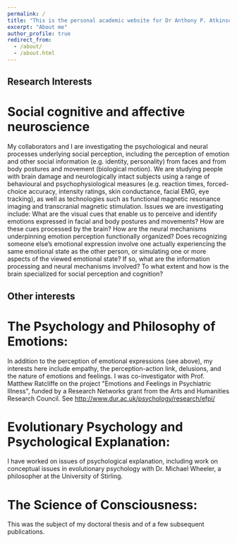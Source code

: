 ```yaml
---
permalink: /
title: "This is the personal academic website for Dr Anthony P. Atkinson"
excerpt: "About me"
author_profile: true
redirect_from: 
  - /about/
  - /about.html
---
```


## Research Interests 
# Social cognitive and affective neuroscience
My collaborators and I are investigating the psychological and neural processes underlying social perception, including the perception of emotion and other social information (e.g. identity, personality) from faces and from body postures and movement (biological motion). We are studying people with brain damage and neurologically intact subjects using a range of behavioural and psychophysiological measures (e.g. reaction times, forced-choice accuracy, intensity ratings, skin conductance, facial EMG, eye tracking), as well as technologies such as functional magnetic resonance imaging and transcranial magnetic stimulation. Issues we are investigating include: What are the visual cues that enable us to perceive and identify emotions expressed in facial and body postures and movements? How are these cues processed by the brain? How are the neural mechanisms underpinning emotion perception functionally organized? Does recognizing someone else’s emotional expression involve one actually experiencing the same emotional state as the other person, or simulating one or more aspects of the viewed emotional state? If so, what are the information processing and neural mechanisms involved? To what extent and how is the brain specialized for social perception and cognition? 

## Other interests
# The Psychology and Philosophy of Emotions:
In addition to the perception of emotional expressions (see above), my interests here include empathy, the perception-action link, delusions, and the nature of emotions and feelings. I was co-investigator with Prof. Matthew Ratcliffe on the project "Emotions and Feelings in Psychiatric Illness",  funded by a Research Networks grant from the Arts and Humanities Research Council. See http://www.dur.ac.uk/psychology/research/efpi/
# Evolutionary Psychology and Psychological Explanation: 
I have worked on issues of psychological explanation, including work on conceptual issues in evolutionary psychology with Dr. Michael Wheeler, a philosopher at the University of Stirling. 
# The Science of Consciousness:
This was the subject of my doctoral thesis and of a few subsequent publications.
